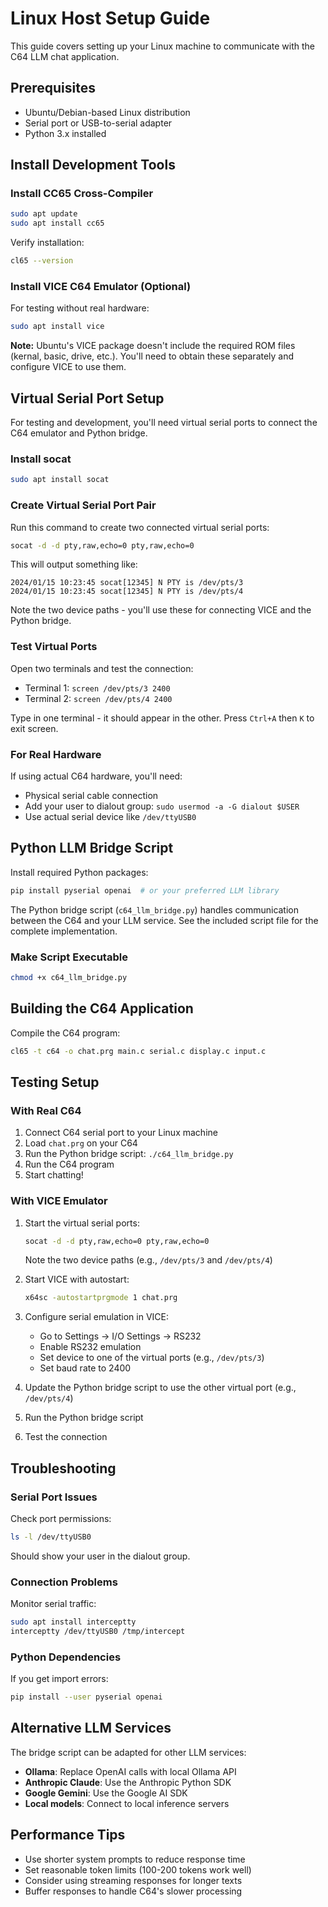 # Linux Host Setup Guide

This guide covers setting up your Linux machine to communicate with the C64 LLM chat application.

## Prerequisites

- Ubuntu/Debian-based Linux distribution
- Serial port or USB-to-serial adapter
- Python 3.x installed

## Install Development Tools

### Install CC65 Cross-Compiler

```bash
sudo apt update
sudo apt install cc65
```

Verify installation:
```bash
cl65 --version
```

### Install VICE C64 Emulator (Optional)

For testing without real hardware:

```bash
sudo apt install vice
```

**Note:** Ubuntu's VICE package doesn't include the required ROM files (kernal, basic, drive, etc.). You'll need to obtain these separately and configure VICE to use them.

## Virtual Serial Port Setup

For testing and development, you'll need virtual serial ports to connect the C64 emulator and Python bridge.

### Install socat

```bash
sudo apt install socat
```

### Create Virtual Serial Port Pair

Run this command to create two connected virtual serial ports:
```bash
socat -d -d pty,raw,echo=0 pty,raw,echo=0
```

This will output something like:
```
2024/01/15 10:23:45 socat[12345] N PTY is /dev/pts/3
2024/01/15 10:23:45 socat[12345] N PTY is /dev/pts/4
```

Note the two device paths - you'll use these for connecting VICE and the Python bridge.

### Test Virtual Ports

Open two terminals and test the connection:
- Terminal 1: `screen /dev/pts/3 2400`
- Terminal 2: `screen /dev/pts/4 2400`

Type in one terminal - it should appear in the other. Press `Ctrl+A` then `K` to exit screen.

### For Real Hardware

If using actual C64 hardware, you'll need:
- Physical serial cable connection
- Add your user to dialout group: `sudo usermod -a -G dialout $USER`
- Use actual serial device like `/dev/ttyUSB0`

## Python LLM Bridge Script

Install required Python packages:
```bash
pip install pyserial openai  # or your preferred LLM library
```

The Python bridge script (`c64_llm_bridge.py`) handles communication between the C64 and your LLM service. See the included script file for the complete implementation.

### Make Script Executable

```bash
chmod +x c64_llm_bridge.py
```

## Building the C64 Application

Compile the C64 program:

```bash
cl65 -t c64 -o chat.prg main.c serial.c display.c input.c
```

## Testing Setup

### With Real C64

1. Connect C64 serial port to your Linux machine
2. Load `chat.prg` on your C64
3. Run the Python bridge script: `./c64_llm_bridge.py`
4. Run the C64 program
5. Start chatting!

### With VICE Emulator

1. Start the virtual serial ports:
   ```bash
   socat -d -d pty,raw,echo=0 pty,raw,echo=0
   ```
   Note the two device paths (e.g., `/dev/pts/3` and `/dev/pts/4`)

2. Start VICE with autostart:
   ```bash
   x64sc -autostartprgmode 1 chat.prg
   ```

3. Configure serial emulation in VICE:
   - Go to Settings → I/O Settings → RS232
   - Enable RS232 emulation
   - Set device to one of the virtual ports (e.g., `/dev/pts/3`)
   - Set baud rate to 2400

4. Update the Python bridge script to use the other virtual port (e.g., `/dev/pts/4`)

5. Run the Python bridge script
6. Test the connection

## Troubleshooting

### Serial Port Issues

Check port permissions:
```bash
ls -l /dev/ttyUSB0
```

Should show your user in the dialout group.

### Connection Problems

Monitor serial traffic:
```bash
sudo apt install interceptty
interceptty /dev/ttyUSB0 /tmp/intercept
```

### Python Dependencies

If you get import errors:
```bash
pip install --user pyserial openai
```

## Alternative LLM Services

The bridge script can be adapted for other LLM services:

- **Ollama**: Replace OpenAI calls with local Ollama API
- **Anthropic Claude**: Use the Anthropic Python SDK
- **Google Gemini**: Use the Google AI SDK
- **Local models**: Connect to local inference servers

## Performance Tips

- Use shorter system prompts to reduce response time
- Set reasonable token limits (100-200 tokens work well)
- Consider using streaming responses for longer texts
- Buffer responses to handle C64's slower processing